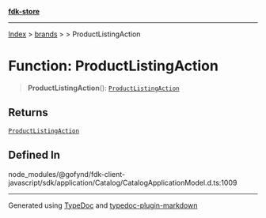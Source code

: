 [**fdk-store**](../../../README.md)
***

[Index](../../../API.md) > [brands](../../README.md) > [<internal>](../README.md) > ProductListingAction

# Function: ProductListingAction

> **ProductListingAction**(): [`ProductListingAction`](../type-aliases/type-alias.ProductListingAction.md)

## Returns

[`ProductListingAction`](../type-aliases/type-alias.ProductListingAction.md)

## Defined In

node\_modules/@gofynd/fdk-client-javascript/sdk/application/Catalog/CatalogApplicationModel.d.ts:1009

***
Generated using [TypeDoc](https://typedoc.org/) and [typedoc-plugin-markdown](https://www.npmjs.com/package/typedoc-plugin-markdown)

